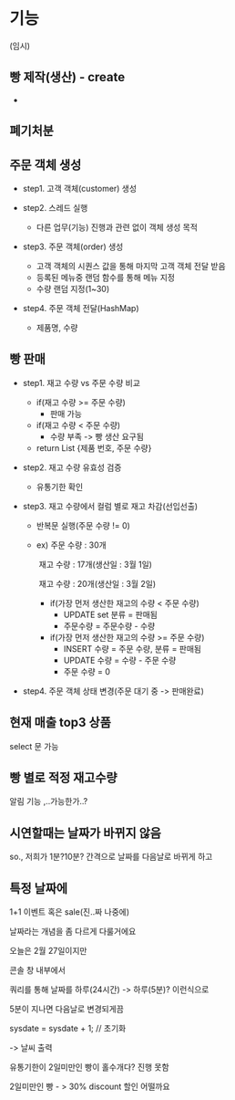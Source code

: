 # 기능

(임시)

## 빵 제작(생산) - create



- 



## 폐기처분



## 주문 객체 생성

- step1. 고객 객체(customer) 생성
- step2. 스레드 실행
  - 다른 업무(기능) 진행과 관련 없이 객체 생성 목적
- step3. 주문 객체(order) 생성
  - 고객 객체의 시퀀스 값을 통해 마지막 고객 객체 전달 받음
  - 등록된 메뉴중 랜덤 함수를 통해 메뉴 지정
  - 수량 랜덤 지정(1~30)

- step4. 주문 객체 전달(HashMap)
  - 제품명, 수량



## 빵 판매

- step1. 재고 수량 vs 주문 수량 비교

  - if(재고 수량 >= 주문 수량)
    - 판매 가능
  - if(재고 수량 < 주문 수량)
    - 수량 부족 -> 빵 생산 요구됨
  - return List {제품 번호, 주문 수량}

- step2. 재고 수량 유효성 검증

  - 유통기한 확인

- step3. 재고 수량에서 컬럼 별로 재고 차감(선입선출)

  - 반복문 실행(주문 수량 != 0)

  - ex) 주문 수량 : 30개

    ​      재고 수량 : 17개(생산일 : 3월 1일)

    ​      재고 수량 : 20개(생산일 : 3월 2일)

    - if(가장 먼저 생산한 재고의 수량 < 주문 수량)
      - UPDATE set 분류 = 판매됨
      - 주문수량 = 주문수량 - 수량
    - if(가장 먼저 생산한 재고의 수량 >= 주문 수량)
      - INSERT 수량 = 주문 수량, 분류 = 판매됨
      - UPDATE 수량 = 수량 - 주문 수량
      - 주문 수량 = 0

- step4. 주문 객체 상태 변경(주문 대기 중 -> 판매완료)





## 현재 매출 top3 상품
select 문 가능



## 빵 별로 적정 재고수량
알림 기능 ,..가능한가..?



## 시연할때는 날짜가 바뀌지 않음
so., 저희가 1분?10분? 간격으로 날짜를 다음날로
바뀌게 하고



## 특정 날짜에
1+1 이벤트 혹은 sale(진..짜 나중에)

날짜라는 개념을 좀 다르게 다룰거에요

오늘은 2월 27일이지만

콘솔 창 내부에서

쿼리를 통해 날짜를 하루(24시간) -> 하루(5분)? 이런식으로

5분이 지나면 다음날로 변경되게끔

sysdate = sysdate + 1; // 초기화



-> 날씨 출력



유통기한이 2일미만인 빵이 홀수개다? 진행 못함

2일미만인 빵 - > 30% discount 할인 어떨까요







